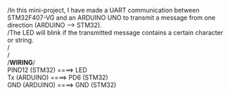 /In this mini-project, I have made a UART communication between STM32F407-VG and an ARDUINO UNO to transmit a message from one direction (ARDUINO --> STM32).
<br>/The LED will blink if the transmitted message contains a certain character or string.
<br>/
<br>/
<br>/****WIRING****/
<br>  PIND12 (STM32) ====> LED 
<br>  Tx   (ARDUINO) ====> PD6 (STM32)
<br>  GND  (ARDUINO) ====> GND (STM32)
